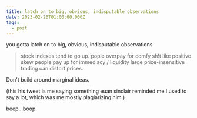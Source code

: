 ```yaml
---
title: latch on to big, obvious, indisputable observations
date: 2023-02-26T01:00:00.000Z
tags:
  - post
---
```


you gotta latch on to big, obvious, indisputable observations.

> stock indexes tend to go up.
> pople overpay for comfy sh!t like positive skew
> people pay up for immediacy / liquidity
> large price-insensitive trading can distort prices.

Don't build around marginal ideas.

(this his tweet is me saying something euan sinclair reminded me I used to say a lot, which was me mostly plagiarizing him.)

beep...boop.

